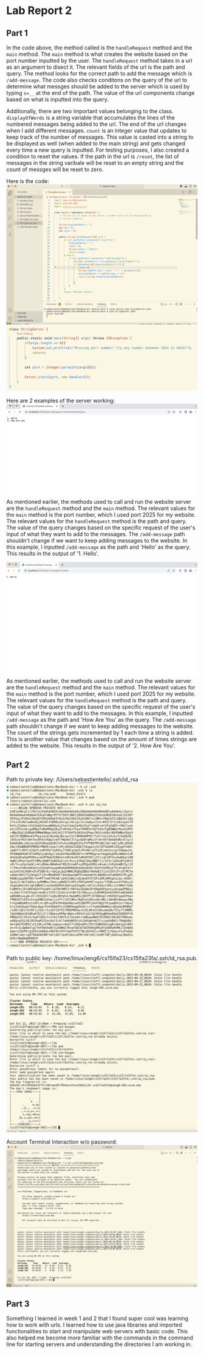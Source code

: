 # Lab Report 2

## Part 1
In the code above, the method called is the `handleRequest` method and the `main` method. The `main` method is what creates the website based on the port number inputted by the user. The `handleRequest` method takes in a url as an argument to disect it. The relevant fields of the url is the path and query. The method looks for the correct path to add the message which is `/add-message`. The code also checks conditons on the query of the url to determine what messges should be added to the server which is used by typing `s=__` at the end of the path. The value of the url components change based on what is inputted into the query. 

Additionally, there are two important values belonging to the class. `displayOfWords` is a string variable that accumulates the lines of the numbered messages being added to the url. The end of the url changes when I add different messages. `count` is an integer value that updates to keep track of the number of messages. This value is casted into a string to be displayed as well (when added to the main string) and gets changed every time a new query is inputted. For testing purposes, I also created a condition to reset the values. If the path in the url is `/reset`, the list of messages in the string varibale will be reset to an empty string and the count of messges will be reset to zero.

Here is the code:
![Image](Lab2Code.png)
![Image](Lab2Code2.png)

Here are 2 examples of the server working: 
![Image](Hello.png)
As mentioned earlier, the methods used to call and run the website server are the `handleRequest` method and the `main` method. The relevant values for the `main` method is the port number, which I used port 2025 for my website. The relevant values for the `handleRequest` method is the path and query. The value of the query changes based on the specific request of the user's input of what they want to add to the messages. The `/add-message` path shouldn't change if we want to keep adding messages to the website. In this example, I inputted `/add-message` as the path and 'Hello' as the query. This results in the output of '1. Hello'.

![Image](HowAreYou.png)  
As mentioned earlier, the methods used to call and run the website server are the `handleRequest` method and the `main` method. The relevant values for the `main` method is the port number, which I used port 2025 for my website. The relevant values for the `handleRequest` method is the path and query. The value of the query changes based on the specific request of the user's input of what they want to add to the messages. In this example, I inputted `/add-message` as the path and 'How Are You' as the query. The `/add-message` path shouldn't change if we want to keep adding messages to the website. The count of the strings gets incremented by 1 each time a string is added. This is another value that changes based on the amount of times strings are added to the website. This results in the output of '2. How Are You'.

## Part 2

Path to private key: /Users/sebastientello/.ssh/id_rsa
![Image](privateKey.png)

Path to public key: /home/linux/ieng6/cs15lfa23/cs15lfa23fa/.ssh/id_rsa.pub.
![Image](publicKey.png)

Account Terminal Interaction w/o password:
![Image](TerminalInteraction.png)

## Part 3
Something I learned in week 1 and 2 that I found super cool was learning how to work with urls. I learned how to use java libraries and imported functionalities to start and manipulate web servers with basic code. This also helped me become more familiar with the commands in the command line for starting servers and understanding the directories I am working in.  
